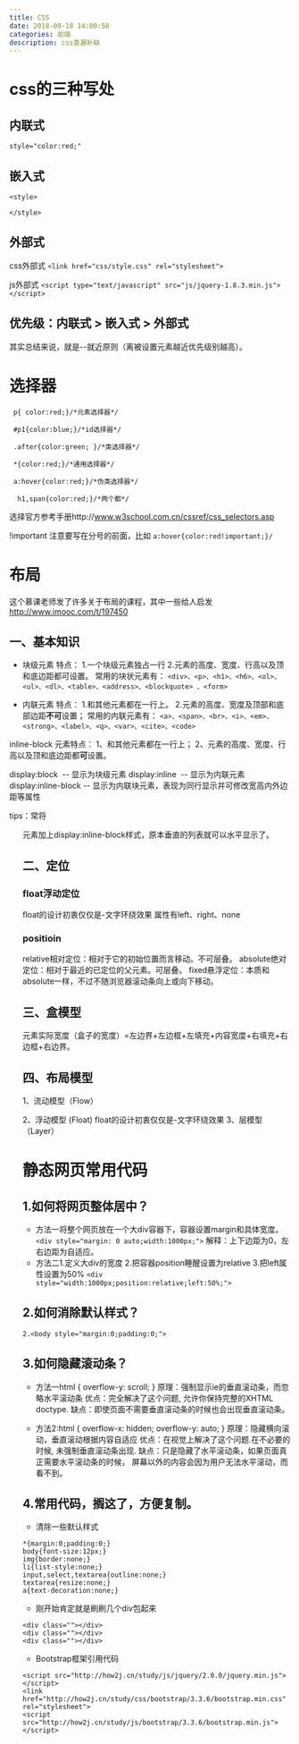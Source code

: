 ```yaml
---
title: CSS
date: 2018-09-18 14:00:50
categories: 前端
description: css查漏补缺
---
```


# css的三种写处

## 内联式
`style="color:red;"`

## 嵌入式
```
<style>

</style>
```

## 外部式
css外部式
`<link href="css/style.css" rel="stylesheet">`

js外部式
`<script type="text/javascript" src="js/jquery-1.8.3.min.js"></script>`

## 优先级：内联式 > 嵌入式 > 外部式
其实总结来说，就是--就近原则（离被设置元素越近优先级别越高）。

# 选择器
```
 p{ color:red;}/*元素选择器*/
 
 #p1{color:blue;}/*id选择器*/
 
 .after{color:green; }/*类选择器*/
 
 *{color:red;}/*通用选择器*/
 
 a:hover{color:red;}/*伪类选择器*/
 
  h1,span{color:red;}/*两个都*/
```
选择官方参考手册http://www.w3school.com.cn/cssref/css_selectors.asp

!important 注意要写在分号的前面，比如
`a:hover{color:red!important;}/`
# 布局
这个慕课老师发了许多关于布局的课程，其中一些给人启发
http://www.imooc.com/t/197450
## 一、基本知识
- 块级元素
特点：
1.一个块级元素独占一行
2.元素的高度、宽度、行高以及顶和底边距都可设置。
常用的块状元素有：
`<div>、<p>、<h1>、<h6>、<ol>、<ul>、<dl>、<table>、<address>、<blockquote> 、<form>`


- 内联元素
特点：
1.和其他元素都在一行上。
2.元素的高度、宽度及顶部和底部边距**不可**设置；
常用的内联元素有：
`<a>、<span>、<br>、<i>、<em>、<strong>、<label>、<q>、<var>、<cite>、<code>`


inline-block 元素特点：
1、和其他元素都在一行上；
2、元素的高度、宽度、行高以及顶和底边距都**可**设置。

display:block  -- 显示为块级元素
display:inline  -- 显示为内联元素
display:inline-block -- 显示为内联块元素，表现为同行显示并可修改宽高内外边距等属性

tips：常将<ul>元素加上display:inline-block样式，原本垂直的列表就可以水平显示了。


## 二、定位
### float浮动定位
float的设计初衷仅仅是-文字环绕效果
属性有left、right、none

### positioin
relative相对定位：相对于它的初始位置而言移动。不可层叠。
absolute绝对定位：相对于最近的已定位的父元素。可层叠。
fixed悬浮定位：本质和absolute一样，不过不随浏览器滚动条向上或向下移动。


## 三、盒模型
元素实际宽度（盒子的宽度）=左边界+左边框+左填充+内容宽度+右填充+右边框+右边界。

## 四、布局模型
  1、流动模型（Flow）
 
  2、浮动模型 (Float)
  float的设计初衷仅仅是-文字环绕效果
  3、层模型（Layer）


# 静态网页常用代码

## 1.如何将网页整体居中？
- 方法一将整个网页放在一个大div容器下，容器设置margin和具体宽度。
`<div style="margin: 0 auto;width:1000px;">`
解释：上下边距为0，左右边距为自适应。
- 方法二1.定义大div的宽度 2.把容器position睡醒设置为relative 3.把left属性设置为50%
`<div style="width:1000px;position:relative;left:50%;">`


## 2.如何消除默认样式？
`2.<body style="margin:0;padding:0;">`


## 3.如何隐藏滚动条？
 - 方法一html { overflow-y: scroll; }
    原理：强制显示ie的垂直滚动条，而忽略水平滚动条
    优点：完全解决了这个问题, 允许你保持完整的XHTML doctype.
    缺点：即使页面不需要垂直滚动条的时候也会出现垂直滚动条。
    
 - 方法2:html { overflow-x: hidden; overflow-y: auto; }
    原理：隐藏横向滚动，垂直滚动根据内容自适应
    优点：在视觉上解决了这个问题.在不必要的时候, 未强制垂直滚动条出现.
    缺点：只是隐藏了水平滚动条，如果页面真正需要水平滚动条的时候，
    屏幕以外的内容会因为用户无法水平滚动，而看不到。


## 4.常用代码，搁这了，方便复制。
- 清除一些默认样式
 ```
*{margin:0;padding:0;}
body{font-size:12px;}
img{border:none;}
li{list-style:none;}
input,select,textarea{outline:none;}
textarea{resize:none;}
a{text-decoration:none;}
```
- 刚开始肯定就是刷刷几个div包起来
```
<div class=""></div>
<div class=""></div>
<div class=""></div>
```
- Bootstrap框架引用代码
```$xslt
<script src="http://how2j.cn/study/js/jquery/2.0.0/jquery.min.js"></script>
<link href="http://how2j.cn/study/css/bootstrap/3.3.6/bootstrap.min.css" rel="stylesheet">
<script src="http://how2j.cn/study/js/bootstrap/3.3.6/bootstrap.min.js"></script>
```

